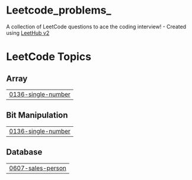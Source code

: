 # Leetcode_problems_
A collection of LeetCode questions to ace the coding interview! - Created using [LeetHub v2](https://github.com/arunbhardwaj/LeetHub-2.0)

<!---LeetCode Topics Start-->
# LeetCode Topics
## Array
|  |
| ------- |
| [0136-single-number](https://github.com/Shameer767400/Leetcode_problems_/tree/master/0136-single-number) |
## Bit Manipulation
|  |
| ------- |
| [0136-single-number](https://github.com/Shameer767400/Leetcode_problems_/tree/master/0136-single-number) |
## Database
|  |
| ------- |
| [0607-sales-person](https://github.com/Shameer767400/Leetcode_problems_/tree/master/0607-sales-person) |
<!---LeetCode Topics End-->